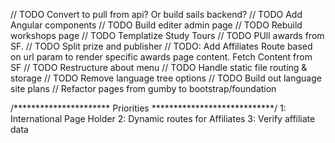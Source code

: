 // TODO Convert to pull from api? Or build sails backend?
// TODO Add Angular components
// TODO Build editer admin page
// TODO Rebuild workshops page
// TODO Templatize Study Tours
// TODO PUll awards from SF.
// TODO Split prize and publisher
// TODO: Add Affiliates Route based on url param to render specific awards page content. Fetch Content from SF
// TODO Restructure about menu
// TODO Handle static file routing & storage
// TODO Remove language tree options
// TODO Build out language site plans
// Refactor pages from gumby to bootstrap/foundation





/********************** Priorities ****************************/
1: International Page Holder
2: Dynamic routes for Affiliates
3: Verify affiliate data

